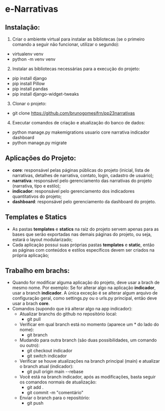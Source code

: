 # e-Narrativas

## Instalação:
1. Criar o ambiente virtual para instalar as bibliotecas (se o primeiro comando a seguir não funcionar, utilizar o segundo):
- virtualenv venv
- python -m venv venv

2. Instalar as bibliotecas necessárias para a execução do projeto:
- pip install django
- pip install Pillow
- pip install pandas
- pip install django-widget-tweaks

3. Clonar o projeto:
- git clone https://github.com/brunogomesifrn/pp23narrativas

4. Executar comandos de criação e atualização do banco de dados:
- python manage.py makemigrations usuario core narrativa indicador dashboard
- python manage.py migrate

## Aplicações do Projeto:
- **core**: responsável pelas páginas públicas do projeto (inicial, lista de narrativas, detalhes de narrativa, contato, login, cadastro de usuário);
- **narrativa**: responsável pelo gerenciamento das narrativas do projeto (narrativa, tipo e estilo);
- **indicador**: responsável pelo gerenciamento dos indicadores quantitativos do projeto;
- **dashboard**: responsável pelo gerenciamento da dashboard do projeto.

## Templates e Statics
- As pastas **templates** e **statics** na raiz do projeto servem apenas para as bases que serão exportadas nas demais páginas do projeto, ou seja, estará o layout modularizado;
- Cada aplicação possui suas próprias pastas **templates** e **static**, então as páginas com conteúdos e estilos específicos devem ser criados na própria aplicação;

## Trabalho em brachs:
- Quando for modificar alguma aplicação do projeto, deve usar a brach de mesmo nome. Por exemplo: Se for alterar algo na aplicação **indicador**, usar a branch **indicador**. A única exceção é se alterar algum arquivo de configuração geral, como settings.py ou o urls.py principal, então deve usar a brach **core**.
- Comandos (supondo que irá alterar algo na app indicador):
    - Atualizar branchs do github no repositório local:
        - git pull
    - Verificar em qual branch está no momento (aparece um * do lado do nome):
        - git branch
    - Mudando para outra branch (são duas possibilidades, um comando ou outro):
        - git checkout indicador
        - git switch indicador
    - Verificar se houve atualizações na branch principal (main) e atualizar o branch atual (indicador):
        - git pull origin main --rebase
    - Você está na branch indicador, após as modificações, basta seguir os comandos normais de atualização:
        - git add .
        - git commit -m "comentário"
    - Enviar o branch para o repositório:
        - git push
